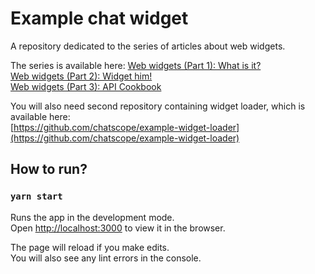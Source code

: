 # Example chat widget

A repository dedicated to the series of articles about web widgets.  

The series is available here: 
[Web widgets (Part 1): What is it?](https://chatscope.io/blog/web-widgets-part-1-what-is-it/)  
[Web widgets (Part 2): Widget him!](https://chatscope.io/blog/web-widgets-part-2-widget-him/)  
[Web widgets (Part 3): API Cookbook](https://chatscope.io/blog/web-widgets-part-3-api-cookbook/)  

You will also need second repository containing widget loader, which is available here:  
[https://github.com/chatscope/example-widget-loader](https://github.com/chatscope/example-widget-loader)  

## How to run?
### `yarn start`

Runs the app in the development mode.  
Open [http://localhost:3000](http://localhost:3000) to view it in the browser.  

The page will reload if you make edits.  
You will also see any lint errors in the console.